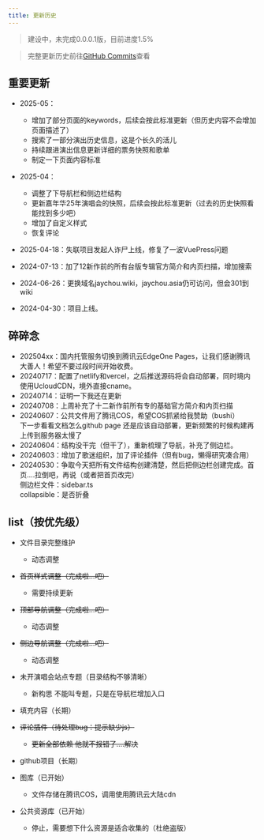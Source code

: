 ```yaml
---
title: 更新历史
---
```


>建设中，未完成0.0.0.1版，目前进度1.5%

>完整更新历史前往[GitHub Commits](https://github.com/y-cyfor/JayChou-wiki/commits/main/)查看

## 重要更新
- 2025-05：
    - 增加了部分页面的keywords，后续会按此标准更新（但历史内容不会增加页面描述了）
    - 搜索了一部分演出历史信息，这是个长久的活儿
    - 持续跟进演出信息更新详细的票务快照和歌单
    - 制定一下页面内容标准

- 2025-04：
    - 调整了下导航栏和侧边栏结构
    - 更新嘉年华25年演唱会的快照，后续会按此标准更新（过去的历史快照看能找到多少吧）
    - 增加了自定义样式
    - 恢复评论

- 2025-04-18：失联项目发起人诈尸上线，修复了一波VuePress问题

- 2024-07-13：加了12新作前的所有台版专辑官方简介和内页扫描，增加搜索

- 2024-06-26：更换域名jaychou.wiki，jaychou.asia仍可访问，但会301到wiki

- 2024-04-30：项目上线。


## 碎碎念
- 202504xx：国内托管服务切换到腾讯云EdgeOne Pages，让我们感谢腾讯大善人！希望不要过段时间开始收费。
- 20240717：配置了netlify和vercel，之后推送源码将会自动部署，同时境内使用UcloudCDN，境外直接cname。
- 20240714：证明一下我还在更新
- 20240708：上周补充了十二新作前所有专的基础官方简介和内页扫描
- 20240607：公共文件用了腾讯COS，希望COS抓紧给我赞助（bushi）<br> 下一步看看文档怎么github page 还是应该自动部署，更新频繁的时候构建再上传到服务器太慢了
- 20240604：结构没干完（但干了），重新梳理了导航，补充了侧边栏。
- 20240603：增加了歌迷组织，加了评论插件（但有bug，懒得研究凑合用）
- 20240530：争取今天把所有文件结构创建清楚，然后把侧边栏创建完成。首页....拉倒吧，再说（或者把首页改完）<br>
侧边栏文件：sidebar.ts<br>
collapsible：是否折叠


## list（按优先级）
- 文件目录完整维护
    - 动态调整

- ~~首页样式调整（完成啦...吧）~~
    - 需要持续更新
- ~~顶部导航调整（完成啦...吧）~~
    - 动态调整
- ~~侧边导航调整（完成啦...吧）~~
    - 动态调整

- 未开演唱会站点专题（目录结构不够清晰）
    - 新构思  不能叫专题，只是在导航栏增加入口

- 填充内容（长期）

- ~~评论插件（待处理bug：提示缺少js）~~
    - ~~更新全部依赖 他就不报错了....解决~~

- github项目（长期）

- 图库（已开始）
    - 文件存储在腾讯COS，调用使用腾讯云大陆cdn

- 公共资源库（已开始）
    - 停止，需要想下什么资源是适合收集的（杜绝盗版）